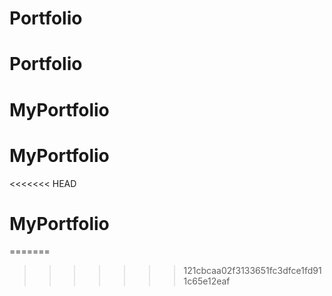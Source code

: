 # Portfolio
# Portfolio
# MyPortfolio
# MyPortfolio
<<<<<<< HEAD
# MyPortfolio
=======
>>>>>>> 121cbcaa02f3133651fc3dfce1fd911c65e12eaf
